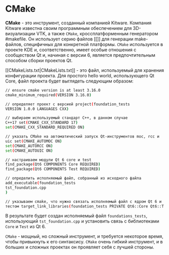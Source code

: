 # CMake

**CMake** - это инструмент, созданный компанией Kitware. Компания Kitware известна своим программным обеспечением для 3D-визуализации VTK, а также `CMake`, кроссплатформенным генератором #makefile. Он использует серию файлов [[]] для генерации make-файлов, специфичных для конкретной платформы. `CMake` используется в проекте KDE и, соответственно, имеет особые отношения с сообществом Qt и, начиная с версии 6, является предпочтительным способом сборки проектов Qt.

[[CMakeLists.txt|CMakeLists.txt]] - это файл, используемый для хранения конфигурации проекта. Для простого hello world, использующего Qt Core, файл проекта будет выглядеть следующим образом:

```sh
// ensure cmake version is at least 3.16.0
cmake_minimum_required(VERSION 3.16.0)

// определяет проект с версией project(foundation_tests
VERSION 1.0.0 LANGUAGES CXX)

// выбираем используемый стандарт C++, в данном случае
C++17 set(CMAKE_CXX_STANDARD 17)
set(CMAKE_CXX_STANDARD_REQUIRED ON)

// указать CMake на автоматический запуск Qt-инструментов moc, rcc и
uic set(CMAKE_AUTOMOC ON)
set(CMAKE_AUTORCC ON)
set(CMAKE_AUTOUIC ON)

// настраиваем модули Qt 6 core и test
find_package(Qt6 COMPONENTS Core REQUIRED)
find_package(Qt6 COMPONENTS Test REQUIRED)

// определить исполняемый файл, собранный из исходного файла
add_executable(foundation_tests
tst_foundation.cpp
)

// указываем cmake, что нужно связать исполняемый файл с ядром Qt 6 и
тестом target_link_libraries(foundation_tests PRIVATE Qt6::Core Qt6::T
```

В результате будет создан исполняемый файл `foundations_tests`,
использующий `tst_foundation.cpp` и установить связь с библиотеками `Core` и `Test` из
Qt 6. 

`CMake` - мощный, но сложный инструмент, и требуется некоторое время, чтобы привыкнуть к его синтаксису. `CMake` очень гибкий инструмент, и в больших и сложных проектах он проявляет себя с лучшей стороны.









